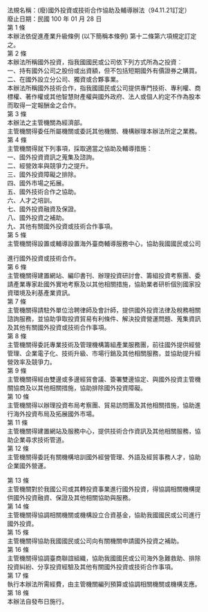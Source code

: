 法規名稱：(廢)國外投資或技術合作協助及輔導辦法（94.11.21訂定）  
廢止日期：民國 100 年 01 月 28 日  
第 1 條  
本辦法依促進產業升級條例 (以下簡稱本條例) 第十二條第六項規定訂定  
之。  
第 2 條  
本辦法所稱國外投資，指我國國民或公司依下列方式所為之投資︰  
一、持有國外公司之股份或出資額，但不包括短期國外有價證券之購買。  
二、在國外設立分公司、獨資或合夥事業。  
本辦法所稱國外技術合作，指我國國民或公司提供專門技術、專利權、商  
標權、著作權或其他智慧財產權與國外政府、法人或個人約定不作為股本  
而取得一定報酬金之合作。  
第 3 條  
本辦法之主管機關為經濟部。  
主管機關得委任所屬機關或委託其他機關、機構辦理本辦法所定之業務。  
第 4 條  
主管機關得就下列事項，採取適當之協助及輔導措施：  
一、國外投資資訊之蒐集及諮詢。  
二、經營效率與競爭力之提升。  
三、國外投資障礙之排除。  
四、國外市場之拓展。  
五、國外技術合作之協助。  
六、人才之培訓。  
七、國外投資融資及保證。  
八、國外投資之補助。  
九、其他有關國外投資或技術合作事項。  
第 5 條  
主管機關得設置或輔導設置海外臺商輔導服務中心，協助我國國民或公司  


進行國外投資或技術合作。  
第 6 條  
主管機關得建置網站、編印書刊、辦理投資研討會、籌組投資考察團、委  
請產業專家赴國外實地考察及以其他相關措施，協助業者研析個別國家投  
資環境及利基產業資訊。  
第 7 條  
主管機關得請駐外單位洽聘律師及會計師，提供國外投資法律及稅務相關  
諮詢服務，並協助爭取投資貿易有利條件、解決投資營運問題、蒐集資訊  
及其他有關國外投資或技術合作事項。  
第 8 條  
主管機關得委託專業技術及管理機構籌組產業服務團，前往國外提供經營  
管理、企業電子化、技術升級、市場行銷及其他相關服務，並協助提升經  
營效率及競爭力。  
第 9 條  
主管機關得經由雙邊或多邊經貿會議、簽署雙邊協定、與國外投資主管機  
關協商及以其他相關措施，協助排除國外投資障礙。  
第 10 條  
主管機關得以辦理投資布局考察團、貿易訪問團及其他相關措施，協助進  
行海外投資布局及拓展國外市場。  
第 11 條  
主管機關得建置網站及服務中心，提供技術合作資訊及其他相關服務，協  
助企業尋求技術管道。  
第 12 條  
主管機關得委託有關機構培訓國外經營管理、外語及經貿事務人才，協助  
企業國外營運。  


第 13 條  
主管機關對於我國公司或其轉投資事業進行國外投資，得協調相關機構提  
供國外投資融資、保證及其他相關協助與服務。  
第 14 條  
主管機關得協調相關機關或機構設立合資基金，協助我國國民或公司進行  
國外投資。  
第 15 條  
主管機關得協助我國國民或公司向有關機關申請國外投資之補助。  
第 16 條  
主管機關得協調臺商聯誼組織，協助我國國民或公司海外急難救助、排除  
投資糾紛、分享投資經驗及其他有關國外投資或技術合作事項。  
第 17 條  
執行本辦法所需經費，由主管機關編列預算或協調相關機關或機構支應。  
第 18 條  
本辦法自發布日施行。  


